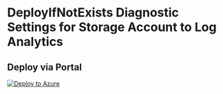 # DeployIfNotExists Diagnostic Settings for Storage Account to Log Analytics


## Deploy via Portal

[![Deploy to Azure](http://azuredeploy.net/deploybutton.png)](https://portal.azure.com/#blade/Microsoft_Azure_Policy/CreatePolicyDefinitionBlade/uri/https%3A%2F%2Fraw.githubusercontent.com%2Fsixtencyber%2FAzure-Policies%2Fmain%2FLog_Analytics%2F_Deploy_Based_On_Resource_Tag%2Fstorage-account-to-loganalytics-bytag%2Fdeploy-diagnostic-settings-storage-to-loganalytics-bytag.json)

